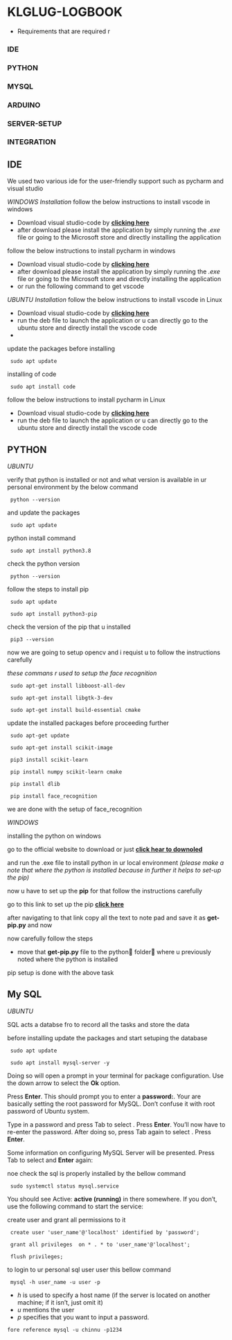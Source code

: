 # **KLGLUG-LOGBOOK** #

- Requirements that are required r

### IDE ###
     
### PYTHON ###

### MYSQL ###
     
### ARDUINO ###

    
### SERVER-SETUP ###
     
### INTEGRATION ###

## **IDE** ##
We used two various ide for the user-friendly support such as pycharm and visual studio

*WINDOWS Installation* 
follow the below instructions to install vscode in windows
- Download visual studio-code by **[clicking here](https://code.visualstudio.com/sha/download?build=stable&os=win32-x64-user)** 
- after download please install the application by simply running the *.exe* file or going to the Microsoft store and directly installing the application        

follow the below instructions to install pycharm in windows
- Download visual studio-code by **[clicking here](https://www.jetbrains.com/pycharm/download/download-thanks.html?platform=windows&code=PCC)**
- after download please install the application by simply running the *.exe* file or going to the Microsoft store and directly installing the application
- or run the following command to get vscode

*UBUNTU Installation*
follow the below instructions to install vscode in Linux
- Download visual studio-code by **[clicking here](https://code.visualstudio.com/sha/download?build=stable&os=linux-deb-x64)**
- run the deb file to launch the application or u can directly go to the ubuntu store and directly install the vscode code
-
update the packages before installing        
     
     sudo apt update 
installing of code
     
     sudo apt install code

follow the below instructions to install pycharm in Linux
- Download visual studio-code by **[clicking here](https://code.visualstudio.com/sha/download?build=stable&os=linux-deb-x64)**
- run the deb file to launch the application or u can directly go to the ubuntu store and directly install the vscode code

## **PYTHON** ##
*UBUNTU*

verify that python is installed or not and what version is available in ur personal environment by the below command 
     
     python --version

and update the packages 

     sudo apt update

python install command 

     sudo apt install python3.8 

check the python version

     python --version

follow the steps to install pip 

     sudo apt update

     sudo apt install python3-pip

check the version of the pip that u installed

     pip3 --version

now we are going to setup opencv and i requist u to follow the instructions carefully 

*these commans r used to setup the face recognition* 

     sudo apt-get install libboost-all-dev

     sudo apt-get install libgtk-3-dev

     sudo apt-get install build-essential cmake

update the installed packages before proceeding further

     sudo apt-get update 

     sudo apt-get install scikit-image

     pip3 install scikit-learn

     pip install numpy scikit-learn cmake

     pip install dlib

     pip install face_recognition

we are done with the setup of face_recognition           

*WINDOWS*

installing the python on windows

go to the official website to download or just **[click hear to downoled](https://www.python.org/ftp/python/3.10.2/python-3.10.2-amd64.exe)**

and run the .exe file to install python in ur local environment 
*(please make a note that where the python is installed because in further it helps to set-up the pip)* 

now u have to set up the **pip** for that follow the instructions carefully 

go to this link to set up the pip **[click here](https://bootstrap.pypa.io/get-pip.py)**

after navigating to that link copy all the text to note pad and save it as **get-pip.py** and now

now carefully follow the steps
- move that **get-pip.py** file to the python🐍 folder📂 where u previously noted where the python is installed
    
pip setup is done with the above task 

## **My SQL** ##

*UBUNTU*

SQL acts a databse fro to record all the tasks and store the data 

before installing update the packages and start setuping the database

     sudo apt update

     sudo apt install mysql-server -y

Doing so will open a prompt in your terminal for package configuration. Use the down arrow to select the **Ok** option.

Press **Enter**. This should prompt you to enter a **password:**. Your are basically setting the root password for MySQL. Don’t confuse it with root password of Ubuntu system.

Type in a password and press Tab to select **<Ok>**. Press **Enter**. You’ll now have to re-enter the password. After doing so, press Tab again to select **<Ok>**. Press **Enter**.

Some information on configuring MySQL Server will be presented. Press Tab to select **<Ok>** and **Enter** again:

noe check the sql is properly installed by the bellow command

     sudo systemctl status mysql.service

You should see Active: **active (running)** in there somewhere. If you don’t, use the following command to start the service:

create user and grant all permissions to it 

     create user 'user_name'@'localhost' identified by 'password';

     grant all privileges  on * . * to 'user_name'@'localhost';

     flush privileges; 

to login to ur personal sql user user this bellow command

     mysql -h user_name -u user -p


- *h* is used to specify a host name (if the server is located on another machine; if it isn’t, just omit it)
- *u* mentions the user
- *p* specifies that you want to input a password.

`fore reference mysql -u chinnu -p1234`


